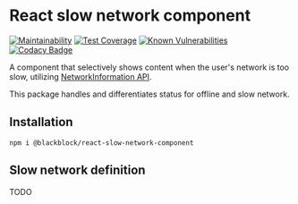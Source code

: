 # React slow network component

[![Maintainability](https://api.codeclimate.com/v1/badges/af3ee5d0f9e1bbedc3fc/maintainability)](https://codeclimate.com/github/winston0410/react-slow-network-component/maintainability) [![Test Coverage](https://api.codeclimate.com/v1/badges/af3ee5d0f9e1bbedc3fc/test_coverage)](https://codeclimate.com/github/winston0410/react-slow-network-component/test_coverage) [![Known Vulnerabilities](https://snyk.io/test/github/winston0410/react-slow-network-component/badge.svg?targetFile=package.json)](https://snyk.io/test/github/winston0410/react-slow-network-component?targetFile=package.json) [![Codacy Badge](https://app.codacy.com/project/badge/Grade/40700abef1304f9fbd5bacf9e3c44570)](https://www.codacy.com/gh/winston0410/react-slow-network-component/dashboard?utm_source=github.com&utm_medium=referral&utm_content=winston0410/react-slow-network-component&utm_campaign=Badge_Grade)

A component that selectively shows content when the user's network is too slow, utilizing [NetworkInformation API](https://developer.mozilla.org/en-US/docs/Web/API/NetworkInformation/downlink).

This package handles and differentiates status for offline and slow network.

## Installation

```
npm i @blackblock/react-slow-network-component
```

## Slow network definition

TODO
